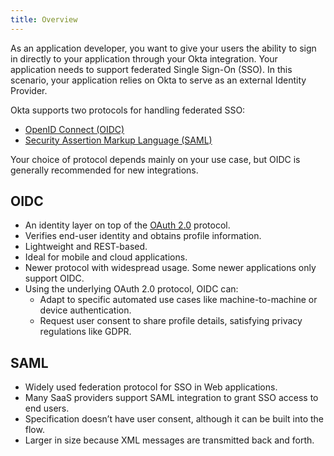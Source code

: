 ```yaml
---
title: Overview
---
```

As an application developer, you want to give your users the ability to sign in directly to your application through your Okta integration. Your application needs to support federated Single Sign-On (SSO). In this scenario, your application relies on Okta to serve as an external Identity Provider.

Okta supports two protocols for handling federated SSO:


* [OpenID Connect (OIDC)](/docs/concepts/auth-overview/#openid-connect)
* [Security Assertion Markup Language (SAML)](/docs/concepts/saml/)

Your choice of protocol depends mainly on your use case, but OIDC is generally recommended for new integrations.

## OIDC

* An identity layer on top of the [OAuth 2.0](https://oauth.net/2/) protocol.
* Verifies end-user identity and obtains profile information.
* Lightweight and REST-based.
* Ideal for mobile and cloud applications.
* Newer protocol with widespread usage. Some newer applications only support OIDC.
* Using the underlying OAuth 2.0 protocol, OIDC can:
  * Adapt to specific automated use cases like machine-to-machine or device authentication.
  * Request user consent to share profile details, satisfying privacy regulations like GDPR.


## SAML

* Widely used federation protocol for SSO in Web applications.
* Many SaaS providers support SAML integration to grant SSO access to end users.
* Specification doesn’t have user consent, although it can be built into the flow.
* Larger in size because XML messages are transmitted back and forth.


<NextSectionLink/>
